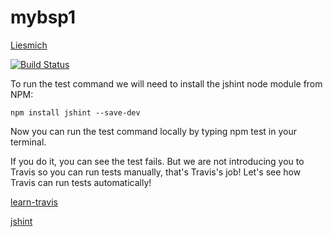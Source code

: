 # mybsp1

[Liesmich](liesmich.md)

[![Build Status](https://secure.travis-ci.org/robisys/mybsp1.svg?branch=master)](https://travis-ci.org/robisys/mybsp1)

To run the test command we will need to install the jshint node module from NPM:

    npm install jshint --save-dev

Now you can run the test command locally by typing npm test in your terminal.

If you do it, you can see the test fails. But we are not introducing you to Travis so
you can run tests manually, that's Travis's job! Let's see how Travis can run tests automatically!


[learn-travis](https://github.com/dwyl/learn-travis)

[jshint](https://github.com/jshint)



